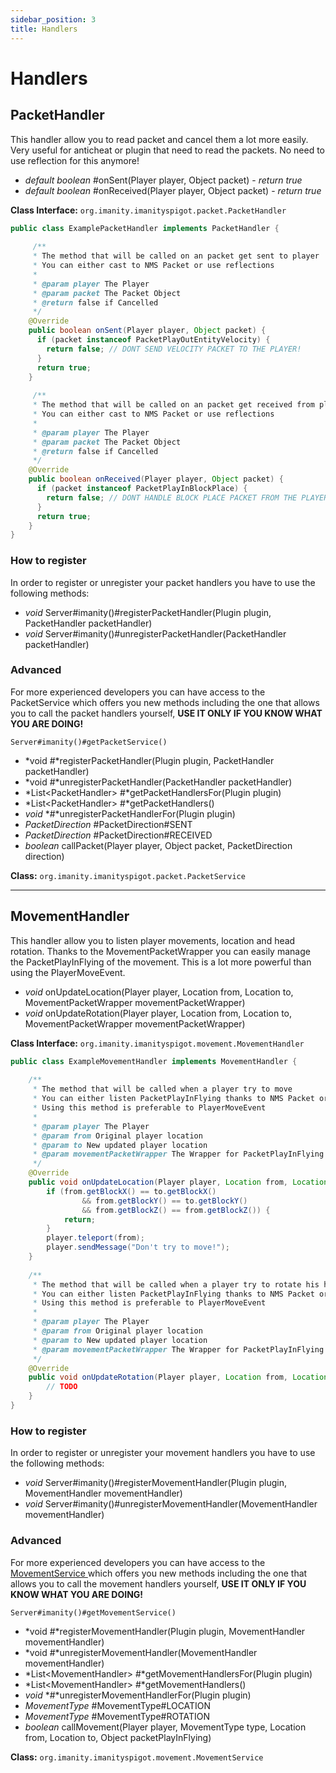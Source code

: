 ```yaml
---
sidebar_position: 3
title: Handlers
---
```


# Handlers

## PacketHandler

This handler allow you to read packet and cancel them a lot more easily. Very useful for anticheat or plugin that need
to read the packets. No need to use reflection for this anymore!

- *default boolean* #onSent(Player player, Object packet) - *return true*
- *default boolean* #onReceived(Player player, Object packet) - *return true*

**Class Interface:** `org.imanity.imanityspigot.packet.PacketHandler`

```java
public class ExamplePacketHandler implements PacketHandler {
  	
     /**
     * The method that will be called on an packet get sent to player
     * You can either cast to NMS Packet or use reflections
     *
     * @param player The Player
     * @param packet The Packet Object
     * @return false if Cancelled
     */
  	@Override
	public boolean onSent(Player player, Object packet) {
      if (packet instanceof PacketPlayOutEntityVelocity) {
        return false; // DONT SEND VELOCITY PACKET TO THE PLAYER!
      }
      return true;
	}
  
     /**
     * The method that will be called on an packet get received from player
     * You can either cast to NMS Packet or use reflections
     *
     * @param player The Player
     * @param packet The Packet Object
     * @return false if Cancelled
     */
    @Override
	public boolean onReceived(Player player, Object packet) {
      if (packet instanceof PacketPlayInBlockPlace) {
        return false; // DONT HANDLE BLOCK PLACE PACKET FROM THE PLAYER!
      }
      return true;
	}
}
```

### How to register

In order to register or unregister your packet handlers you have to use the following methods:

- *void* Server#imanity()#registerPacketHandler(Plugin plugin, PacketHandler packetHandler)
- *void* Server#imanity()#unregisterPacketHandler(PacketHandler packetHandler)

### Advanced

For more experienced developers you can have access to the PacketService which offers you new methods including the one
that allows you to call the packet handlers yourself, **USE IT ONLY IF YOU KNOW WHAT YOU ARE DOING!**

`Server#imanity()#getPacketService()`

- *void #*registerPacketHandler(Plugin plugin, PacketHandler packetHandler)
- *void #*unregisterPacketHandler(PacketHandler packetHandler)
- *List&lt;PacketHandler&gt; #*getPacketHandlersFor(Plugin plugin)
- *List&lt;PacketHandler&gt; #*getPacketHandlers()
- *void* *\#*unregisterPacketHandlerFor(Plugin plugin)
- *PacketDirection* #PacketDirection#SENT
- *PacketDirection* #PacketDirection#RECEIVED
- *boolean* callPacket(Player player, Object packet, PacketDirection direction)

**Class:** `org.imanity.imanityspigot.packet.PacketService`

---

## MovementHandler

This handler allow you to listen player movements, location and head rotation. Thanks to the MovementPacketWrapper you
can easily manage the PacketPlayInFlying of the movement. This is a lot more powerful than using the PlayerMoveEvent.

- *void* onUpdateLocation(Player player, Location from, Location to, MovementPacketWrapper movementPacketWrapper)
- *void* onUpdateRotation(Player player, Location from, Location to, MovementPacketWrapper movementPacketWrapper)

**Class Interface:** `org.imanity.imanityspigot.movement.MovementHandler`

```java
public class ExampleMovementHandler implements MovementHandler {
  	
    /**
     * The method that will be called when a player try to move
     * You can either listen PacketPlayInFlying thanks to NMS Packet or reflections
     * Using this method is preferable to PlayerMoveEvent
     *
     * @param player The Player
     * @param from Original player location
     * @param to New updated player location
     * @param movementPacketWrapper The Wrapper for PacketPlayInFlying
     */
    @Override
    public void onUpdateLocation(Player player, Location from, Location to, MovementPacketWrapper movementPacketWrapper) {
        if (from.getBlockX() == to.getBlockX()
                && from.getBlockY() == to.getBlockY()
                && from.getBlockZ() == from.getBlockZ()) {
            return;
        }
        player.teleport(from);
        player.sendMessage("Don't try to move!");
    }
  
    /**
     * The method that will be called when a player try to rotate his head
     * You can either listen PacketPlayInFlying thanks to NMS Packet or reflections
     * Using this method is preferable to PlayerMoveEvent
     *
     * @param player The Player
     * @param from Original player location
     * @param to New updated player location
     * @param movementPacketWrapper The Wrapper for PacketPlayInFlying
     */
    @Override
    public void onUpdateRotation(Player player, Location from, Location to, MovementPacketWrapper movementPacketWrapper) {
		// TODO
    }
}
```

### How to register

In order to register or unregister your movement handlers you have to use the following methods:

- *void* Server#imanity()#registerMovementHandler(Plugin plugin, MovementHandler movementHandler)
- *void* Server#imanity()#unregisterMovementHandler(MovementHandler movementHandler)

### Advanced

For more experienced developers you can have access to the <u>MovementService </u>which offers you new methods including
the one that allows you to call the movement handlers yourself, **USE IT ONLY IF YOU KNOW WHAT YOU ARE DOING!**

`Server#imanity()#getMovementService()`

- *void #*registerMovementHandler(Plugin plugin, MovementHandler movementHandler)
- *void #*unregisterMovementHandler(MovementHandler movementHandler)
- *List&lt;MovementHandler&gt; #*getMovementHandlersFor(Plugin plugin)
- *List&lt;MovementHandler&gt; #*getMovementHandlers()
- *void* *\#*unregisterMovementHandlerFor(Plugin plugin)
- *MovementType* \#MovementType#LOCATION
- *MovementType* \#MovementType#ROTATION
- *boolean* callMovement(Player player, MovementType type, Location from, Location to, Object packetPlayInFlying)

**Class:** `org.imanity.imanityspigot.movement.MovementService`